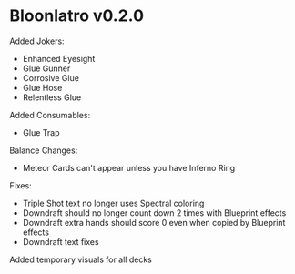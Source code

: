 # Bloonlatro v0.2.0

Added Jokers:
- Enhanced Eyesight
- Glue Gunner
- Corrosive Glue
- Glue Hose
- Relentless Glue

Added Consumables:
- Glue Trap

Balance Changes:
- Meteor Cards can't appear unless you have Inferno Ring

Fixes:
- Triple Shot text no longer uses Spectral coloring
- Downdraft should no longer count down 2 times with Blueprint effects
- Downdraft extra hands should score 0 even when copied by Blueprint effects
- Downdraft text fixes

Added temporary visuals for all decks
